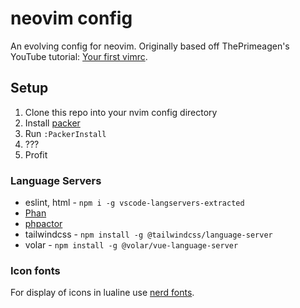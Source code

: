 # neovim config

An evolving config for neovim. Originally based off ThePrimeagen's YouTube tutorial: [Your first vimrc](https://www.youtube.com/watch?v=x2QJYq4IX6M).

## Setup

1. Clone this repo into your nvim config directory
2. Install [packer](https://github.com/wbthomason/packer.nvim)
3. Run `:PackerInstall`
4. ???
5. Profit

### Language Servers

- eslint, html - `npm i -g vscode-langservers-extracted`
- [Phan](https://github.com/phan/phan#getting-started)
- [phpactor](https://phpactor.readthedocs.io/en/master/usage/standalone.html#global-installation)
- tailwindcss - `npm install -g @tailwindcss/language-server`
- volar - `npm install -g @volar/vue-language-server`

### Icon fonts

For display of icons in lualine use [nerd fonts](https://github.com/ryanoasis/nerd-fonts#font-installation).
